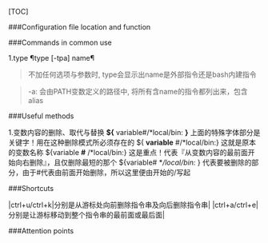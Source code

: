 [TOC]


###Configuration file location and function







###Commands in common use

1.type ¶type [-tpa] name¶
> 不加任何选项与参数时, type会显示出name是外部指令还是bash内建指令

> -a: 会由PATH变数定义的路径中, 将所有含name的指令都列出来，包含alias


###Useful methods 

1.变数内容的删除、取代与替换
**${** variable#/\*local/bin: **}** 
上面的特殊字体部分是关键字！用在这种删除模式所必须存在的
${ **variable** #/\*local/bin:}
这就是原本的变数名称
${variable **#** /\*local/bin:}
这是重点！代表『从变数内容的最前面开始向右删除』，且仅删除最短的那个
${variable# **/*local/bin:** }
代表要被删除的部分，由于#代表由前面开始删除，所以这里便由开始的/写起



###Shortcuts

|ctrl+u/ctrl+k|分别是从游标处向前删除指令串及向后删除指令串|
|ctrl+a/ctrl+e|分别是让游标移动到整个指令串的最前面或最后面|


###Attention points






